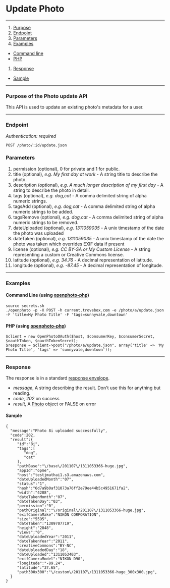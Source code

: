 Update Photo
=======================


----------------------------------------

1. [Purpose][purpose]
1. [Endpoint][endpoint]
1. [Parameters][parameters]
1. [Examples][examples]
  * [Command line][example-cli]
  * [PHP][example-php]
1. [Response][response]
  * [Sample][sample]

----------------------------------------

<a name="purpose"></a>
### Purpose of the Photo update API

This API is used to update an existing photo's metadata for a user.

----------------------------------------

<a name="endpoint"></a>
### Endpoint

_Authentication: required_

    POST /photo/:id/update.json

<a name="parameters"></a>
### Parameters

1.  permission (optional), 0 for private and 1 for public.
1.  title (optional), _e.g. My first day at work_ - A string title to describe the photo.
1.  description (optional), _e.g. A much longer description of my first day_ - A string to describe the photo in detail.
1.  tags (optional), _e.g. dog,cat_ - A comma delimited string of alpha numeric strings.
1.  tagsAdd (optional), _e.g. dog,cat_ - A comma delimited string of alpha numeric strings to be added.
1.  tagsRemove (optional), _e.g. dog,cat_ - A comma delimited string of alpha numeric strings to be removed.
1.  dateUploaded (optional), _e.g. 1311059035_ - A unix timestamp of the date the photo was uploaded
1.  dateTaken (optional), _e.g. 1311059035_ - A unix timestamp of the date the photo was taken which overrides EXIF data if present
1.  license (optional), _e.g. CC BY-SA or My Custom License_ - A string representing a custom or Creative Commons license.
1.  latitude (optional), _e.g. 34.76_ - A decimal representation of latitude.
1.  longitude (optional), _e.g. -87.45_ - A decimal representation of longitude.

----------------------------------------

<a name="examples"></a>
### Examples

<a name="example-cli"></a>
#### Command Line (using [openphoto-php][openphoto-php])

    source secrets.sh
    ./openphoto -p -X POST -h current.trovebox.com -e /photo/a/update.json -F 'title=My Photo Title' -F 'tags=sunnyvale,downtown'

<a name="example-php"></a>
#### PHP (using [openphoto-php][openphoto-php])

    $client = new OpenPhotoOAuth($host, $consumerKey, $consumerSecret, $oauthToken, $oauthTokenSecret);
    $response = $client->post("/photo/a/update.json", array('title' => 'My Photo Title', 'tags' => 'sunnyvale,downtown'));

----------------------------------------

<a name="response"></a>
### Response

The response is in a standard [response envelope](http://theopenphotoproject.org/documentation/api/Envelope).

* _message_, A string describing the result. Don't use this for anything but reading.
* _code_, _202_ on success
* _result_, A [Photo][Photo] object or FALSE on error

<a name="sample"></a>
#### Sample

    {
      "message":"Photo 8i uploaded successfully",
      "code":202,
      "result":{
         "id":"8i",
         "tags":[
            "dog",
            "cat"
         ],
         "pathBase":"\/base\/201107\/1311053366-huge.jpg",
         "appId":"opme",
         "host":"testjmathai1.s3.amazonaws.com",
         "dateUploadedMonth":"07",
         "status":"1",
         "hash":"6d7a9b0af31073a76ff2e79ee44b5c4951671fa2",
         "width":"4288",
         "dateTakenMonth":"07",
         "dateTakenDay":"03",
         "permission":"0",
         "pathOriginal":"\/original\/201107\/1311053366-huge.jpg",
         "exifCameraMake":"NIKON CORPORATION",
         "size":"5595",
         "dateTaken":"1309707719",
         "height":"2848",
         "views":"0",
         "dateUploadedYear":"2011",
         "dateTakenYear":"2011",
         "creativeCommons":"BY-NC",
         "dateUploadedDay":"18",
         "dateUploaded":"1311053403",
         "exifCameraModel":"NIKON D90",
         "longitude":"-89.24",
         "latitude":"37.65",
         "path300x300":"\/custom\/201107\/1311053366-huge_300x300.jpg",
      }
    }


[Photo]: http://theopenphotoproject.org/documentation/schemas/Photo
[purpose]: #purpose
[endpoint]: #endpoint
[parameters]: #parameters
[examples]: #examples
[example-cli]: #example-cli
[example-php]: #example-php
[response]: #response
[sample]: #sample
[openphoto-php]: https://github.com/photo/openphoto-php
